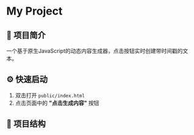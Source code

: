 # My Project

## 🚀 项目简介
一个基于原生JavaScript的动态内容生成器，点击按钮实时创建带时间戳的文本。

## ⚙️ 快速启动
1. 双击打开 `public/index.html`
2. 点击页面中的 **"点击生成内容"** 按钮

## 📂 项目结构